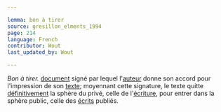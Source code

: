 ```yaml
---

lemma: bon à tirer
source: gresillon_elments_1994
page: 214
language: French
contributor: Wout
last_updated_by: Wout

---
```


_Bon à tirer._ [document](document.html) signé par lequel l'[auteur](author.html) donne son accord pour l'impression de son [texte](text.html); moyennant cette signature, le texte quitte [définitivement](definitive.html) la sphère du privé, celle de l'[écriture](writingProcess.html), pour entrer dans la sphère public, celle des [écrits](writingProduct.html) publiés.
